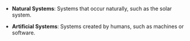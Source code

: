 - **Natural Systems**: Systems that occur naturally, such as the solar system.
    
- **Artificial Systems**: Systems created by humans, such as machines or software.
